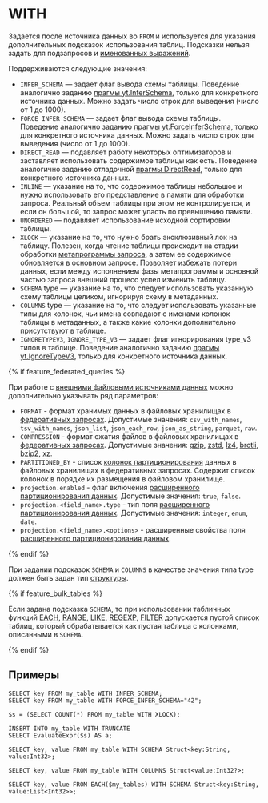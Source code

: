 # WITH

Задается после источника данных во `FROM` и используется для указания дополнительных подсказок использования таблиц. Подсказки нельзя задать для подзапросов и [именованных выражений](../expressions.md#named-nodes).

Поддерживаются следующие значения:

* `INFER_SCHEMA` — задает флаг вывода схемы таблицы. Поведение аналогично заданию [прагмы yt.InferSchema](../pragma.md#inferschema), только для конкретного источника данных. Можно задать число строк для выведения (число от 1 до 1000).
* `FORCE_INFER_SCHEMA` — задает флаг вывода схемы таблицы. Поведение аналогично заданию [прагмы yt.ForceInferSchema](../pragma.md#inferschema), только для конкретного источника данных. Можно задать число строк для выведения (число от 1 до 1000).
* `DIRECT_READ` — подавляет работу некоторых оптимизаторов и заставляет использовать содержимое таблицы как есть. Поведение аналогично заданию отладочной [прагмы DirectRead](../pragma.md#debug), только для конкретного источника данных.
* `INLINE` — указание на то, что содержимое таблицы небольшое и нужно использовать его представление в памяти для обработки запроса. Реальный объем таблицы при этом не контролируется, и если он большой, то запрос может упасть по превышению памяти.
* `UNORDERED` — подавляет использование исходной сортировки таблицы.
* `XLOCK` — указание на то, что нужно брать эксклюзивный лок на таблицу. Полезен, когда чтение таблицы происходит на стадии обработки [метапрограммы запроса](../action.md), а затем ее содержимое обновляется в основном запросе. Позволяет избежать потери данных, если между исполнением фазы метапрограммы и основной частью запроса внешний процесс успел изменить таблицу.
* `SCHEMA` type — указание на то, что следует использовать указанную схему таблицы целиком, игнорируя схему в метаданных.
* `COLUMNS` type — указание на то, что следует использовать указанные типы для колонок, чьи имена совпадают с именами колонок таблицы в метаданных, а также какие колонки дополнительно присутствуют в таблице.
* `IGNORETYPEV3`, `IGNORE_TYPE_V3` — задает флаг игнорирования type_v3 типов в таблице. Поведение аналогично заданию [прагмы yt.IgnoreTypeV3](../pragma.md#ignoretypev3), только для конкретного источника данных.

{% if feature_federated_queries %}

При работе с [внешними файловыми источниками данных](../../../../concepts/datamodel/external_data_source.md) можно дополнительно указывать ряд параметров:

* `FORMAT` - формат хранимых данных в файловых хранилищах в [федеративных запросах](../../../../concepts/federated_query/s3/formats.md). Допустимые значения: `csv_with_names`, `tsv_with_names`, `json_list`, `json_each_row`, `json_as_string`, `parquet`, `raw`.
* `COMPRESSION` - формат сжатия файлов в файловых хранилищах в [федеративных запросах](../../../../concepts/federated_query/s3/partition_projection). Допустимые значения: [gzip](https://ru.wikipedia.org/wiki/Gzip), [zstd](https://ru.wikipedia.org/wiki/Zstandard), [lz4](https://ru.wikipedia.org/wiki/LZ4), [brotli](https://ru.wikipedia.org/wiki/Brotli), [bzip2](https://ru.wikipedia.org/wiki/Bzip2), [xz](https://ru.wikipedia.org/wiki/XZ).
* `PARTITIONED_BY` - список [колонок партиционирования](../../../../concepts/federated_query/s3/partitioning.md) данных в файловых хранилищах в федеративных запросах. Содержит список колонок в порядке их размещения в файловом хранилище.
* `projection.enabled` - флаг включения [расширенного партиционирования данных](../../../../concepts/federated_query/s3/partition_projection.md). Допустимые значения: `true`, `false`.
* `projection.<field_name>.type` - тип поля [расширенного партиционирования данных](../../../../concepts/federated_query/s3/partition_projection.md). Допустимые значения: `integer`, `enum`, `date`.
* `projection.<field_name>.<options>` - расширенные свойства поля [расширенного партиционирования данных](../../../../concepts/federated_query/s3/partition_projection.md).

{% endif %}

При задании подсказок `SCHEMA` и `COLUMNS` в качестве значения типа type должен быть задан тип [структуры](../../types/containers.md).

{% if feature_bulk_tables %}

Если задана подсказка `SCHEMA`, то при использовании табличных функций [EACH](concat.md), [RANGE](concat.md), [LIKE](concat.md), [REGEXP](concat.md), [FILTER](concat.md) допускается пустой список таблиц, который обрабатывается как пустая таблица с колонками, описанными в `SCHEMA`.

{% endif %}

## Примеры

```yql
SELECT key FROM my_table WITH INFER_SCHEMA;
SELECT key FROM my_table WITH FORCE_INFER_SCHEMA="42";
```

```yql
$s = (SELECT COUNT(*) FROM my_table WITH XLOCK);

INSERT INTO my_table WITH TRUNCATE
SELECT EvaluateExpr($s) AS a;
```

```yql
SELECT key, value FROM my_table WITH SCHEMA Struct<key:String, value:Int32>;
```

```yql
SELECT key, value FROM my_table WITH COLUMNS Struct<value:Int32?>;
```

```yql
SELECT key, value FROM EACH($my_tables) WITH SCHEMA Struct<key:String, value:List<Int32>>;
```
